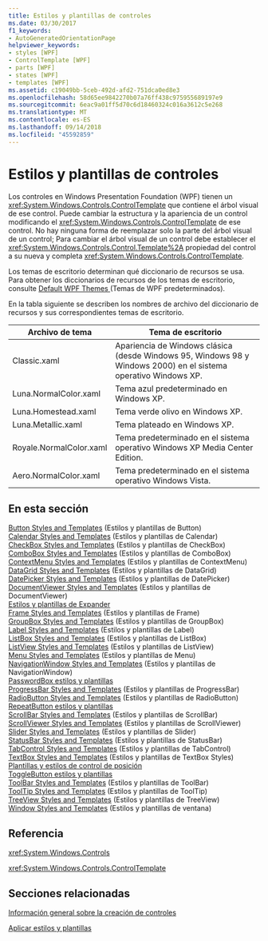 ```yaml
---
title: Estilos y plantillas de controles
ms.date: 03/30/2017
f1_keywords:
- AutoGeneratedOrientationPage
helpviewer_keywords:
- styles [WPF]
- ControlTemplate [WPF]
- parts [WPF]
- states [WPF]
- templates [WPF]
ms.assetid: c19049bb-5ceb-492d-afd2-751dca0ed8e3
ms.openlocfilehash: 58d65ee9842270b07a76ff438c975955689197e9
ms.sourcegitcommit: 6eac9a01ff5d70c6d18460324c016a3612c5e268
ms.translationtype: MT
ms.contentlocale: es-ES
ms.lasthandoff: 09/14/2018
ms.locfileid: "45592859"
---
```

# <a name="control-styles-and-templates"></a>Estilos y plantillas de controles
Los controles en Windows Presentation Foundation (WPF) tienen un <xref:System.Windows.Controls.ControlTemplate> que contiene el árbol visual de ese control. Puede cambiar la estructura y la apariencia de un control modificando el <xref:System.Windows.Controls.ControlTemplate> de ese control. No hay ninguna forma de reemplazar solo la parte del árbol visual de un control; Para cambiar el árbol visual de un control debe establecer el <xref:System.Windows.Controls.Control.Template%2A> propiedad del control a su nueva y completa <xref:System.Windows.Controls.ControlTemplate>.  
  
 Los temas de escritorio determinan qué diccionario de recursos se usa. Para obtener los diccionarios de recursos de los temas de escritorio, consulte [Default WPF Themes ](https://go.microsoft.com/fwlink/?LinkID=158252) (Temas de WPF predeterminados).  
  
 En la tabla siguiente se describen los nombres de archivo del diccionario de recursos y sus correspondientes temas de escritorio.  
  
|Archivo de tema|Tema de escritorio|  
|----------------|-------------------|  
|Classic.xaml|Apariencia de Windows clásica (desde Windows 95, Windows 98 y Windows 2000) en el sistema operativo Windows XP.|  
|Luna.NormalColor.xaml|Tema azul predeterminado en Windows XP.|  
|Luna.Homestead.xaml|Tema verde olivo en Windows XP.|  
|Luna.Metallic.xaml|Tema plateado en Windows XP.|  
|Royale.NormalColor.xaml|Tema predeterminado en el sistema operativo Windows XP Media Center Edition.|  
|Aero.NormalColor.xaml|Tema predeterminado en el sistema operativo Windows Vista.|  
  
## <a name="in-this-section"></a>En esta sección  
 [Button Styles and Templates](../../../../docs/framework/wpf/controls/button-styles-and-templates.md) (Estilos y plantillas de Button)  
 [Calendar Styles and Templates](../../../../docs/framework/wpf/controls/calendar-styles-and-templates.md) (Estilos y plantillas de Calendar)  
 [CheckBox Styles and Templates](../../../../docs/framework/wpf/controls/checkbox-styles-and-templates.md) (Estilos y plantillas de CheckBox)  
 [ComboBox Styles and Templates](../../../../docs/framework/wpf/controls/combobox-styles-and-templates.md) (Estilos y plantillas de ComboBox)  
 [ContextMenu Styles and Templates](../../../../docs/framework/wpf/controls/contextmenu-styles-and-templates.md) (Estilos y plantillas de ContextMenu)  
 [DataGrid Styles and Templates](../../../../docs/framework/wpf/controls/datagrid-styles-and-templates.md) (Estilos y plantillas de DataGrid)  
 [DatePicker Styles and Templates](../../../../docs/framework/wpf/controls/datepicker-styles-and-templates.md) (Estilos y plantillas de DatePicker)  
 [DocumentViewer Styles and Templates](../../../../docs/framework/wpf/controls/documentviewer-styles-and-templates.md) (Estilos y plantillas de DocumentViewer)  
 [Estilos y plantillas de Expander](../../../../docs/framework/wpf/controls/expander-styles-and-templates.md)  
 [Frame Styles and Templates](../../../../docs/framework/wpf/controls/frame-styles-and-templates.md) (Estilos y plantillas de Frame)  
 [GroupBox Styles and Templates](../../../../docs/framework/wpf/controls/groupbox-styles-and-templates.md) (Estilos y plantillas de GroupBox)  
 [Label Styles and Templates](../../../../docs/framework/wpf/controls/label-styles-and-templates.md) (Estilos y plantillas de Label)  
 [ListBox Styles and Templates](../../../../docs/framework/wpf/controls/listbox-styles-and-templates.md) (Estilos y plantillas de ListBox)  
 [ListView Styles and Templates](../../../../docs/framework/wpf/controls/listview-styles-and-templates.md) (Estilos y plantillas de ListView)  
 [Menu Styles and Templates](../../../../docs/framework/wpf/controls/menu-styles-and-templates.md) (Estilos y plantillas de Menu)  
 [NavigationWindow Styles and Templates](../../../../docs/framework/wpf/controls/navigationwindow-styles-and-templates.md) (Estilos y plantillas de NavigationWindow)  
 [PasswordBox estilos y plantillas](../../../../docs/framework/wpf/controls/passwordbox-syles-and-templates.md)  
 [ProgressBar Styles and Templates](../../../../docs/framework/wpf/controls/progressbar-styles-and-templates.md) (Estilos y plantillas de ProgressBar)  
 [RadioButton Styles and Templates](../../../../docs/framework/wpf/controls/radiobutton-styles-and-templates.md) (Estilos y plantillas de RadioButton)  
 [RepeatButton estilos y plantillas](../../../../docs/framework/wpf/controls/repeatbutton-syles-and-templates.md)  
 [ScrollBar Styles and Templates](../../../../docs/framework/wpf/controls/scrollbar-styles-and-templates.md) (Estilos y plantillas de ScrollBar)  
 [ScrollViewer Styles and Templates](../../../../docs/framework/wpf/controls/scrollviewer-styles-and-templates.md) (Estilos y plantillas de ScrollViewer)  
 [Slider Styles and Templates](../../../../docs/framework/wpf/controls/slider-styles-and-templates.md) (Estilos y plantillas de Slider)  
 [StatusBar Styles and Templates](../../../../docs/framework/wpf/controls/statusbar-styles-and-templates.md) (Estilos y plantillas de StatusBar)  
 [TabControl Styles and Templates](../../../../docs/framework/wpf/controls/tabcontrol-styles-and-templates.md) (Estilos y plantillas de TabControl)  
 [TextBox Styles and Templates](../../../../docs/framework/wpf/controls/textbox-styles-and-templates.md) (Estilos y plantillas de TextBox Styles)  
 [Plantillas y estilos de control de posición](../../../../docs/framework/wpf/controls/thumb-syles-and-templates.md)  
 [ToggleButton estilos y plantillas](../../../../docs/framework/wpf/controls/togglebutton-syles-and-templates.md)  
 [ToolBar Styles and Templates](../../../../docs/framework/wpf/controls/toolbar-styles-and-templates.md) (Estilos y plantillas de ToolBar)  
 [ToolTip Styles and Templates](../../../../docs/framework/wpf/controls/tooltip-styles-and-templates.md) (Estilos y plantillas de ToolTip)  
 [TreeView Styles and Templates](../../../../docs/framework/wpf/controls/treeview-styles-and-templates.md) (Estilos y plantillas de TreeView)  
 [Window Styles and Templates](../../../../docs/framework/wpf/controls/window-styles-and-templates.md) (Estilos y plantillas de ventana)  
  
## <a name="reference"></a>Referencia  
 <xref:System.Windows.Controls>  
  
 <xref:System.Windows.Controls.ControlTemplate>  
  
## <a name="related-sections"></a>Secciones relacionadas  
 [Información general sobre la creación de controles](../../../../docs/framework/wpf/controls/control-authoring-overview.md)  
  
 [Aplicar estilos y plantillas](../../../../docs/framework/wpf/controls/styling-and-templating.md)
